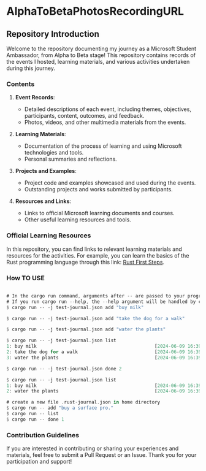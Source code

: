 # AlphaToBetaPhotosRecordingURL

## Repository Introduction

Welcome to the repository documenting my journey as a Microsoft Student Ambassador, from Alpha to Beta stage! This repository contains records of the events I hosted, learning materials, and various activities undertaken during this journey.

### Contents

1. **Event Records**:

   - Detailed descriptions of each event, including themes, objectives, participants, content, outcomes, and feedback.
   - Photos, videos, and other multimedia materials from the events.
2. **Learning Materials**:

   - Documentation of the process of learning and using Microsoft technologies and tools.
   - Personal summaries and reflections.
3. **Projects and Examples**:

   - Project code and examples showcased and used during the events.
   - Outstanding projects and works submitted by participants.
4. **Resources and Links**:

   - Links to official Microsoft learning documents and courses.
   - Other useful learning resources and tools.

### Official Learning Resources

In this repository, you can find links to relevant learning materials and resources for the activities. For example, you can learn the basics of the Rust programming language through this link: [Rust First Steps](https://learn.microsoft.com/en-us/training/paths/rust-first-steps/).

### How TO USE

```rust

# In the cargo run command, arguments after -- are passed to your program, not to cargo. 
# If you run cargo run --help, the --help argument will be handled by cargo, not by your program.
$ cargo run -- -j test-journal.json add "buy milk"

$ cargo run -- -j test-journal.json add "take the dog for a walk"

$ cargo run -- -j test-journal.json add "water the plants"

$ cargo run -- -j test-journal.json list
1: buy milk                                           [2024-06-09 16:39]
2: take the dog for a walk                            [2024-06-09 16:39]
3: water the plants                                   [2024-06-09 16:39]

$ cargo run -- -j test-journal.json done 2

$ cargo run -- -j test-journal.json list
1: buy milk                                           [2024-06-09 16:39]
2: water the plants                                   [2024-06-09 16:39]

# create a new file .rust-journal.json in home directory
$ cargo run -- add "buy a surface pro."
$ cargo run -- list
$ cargo run -- done 1
```

### Contribution Guidelines

If you are interested in contributing or sharing your experiences and materials, feel free to submit a Pull Request or an Issue. Thank you for your participation and support!
